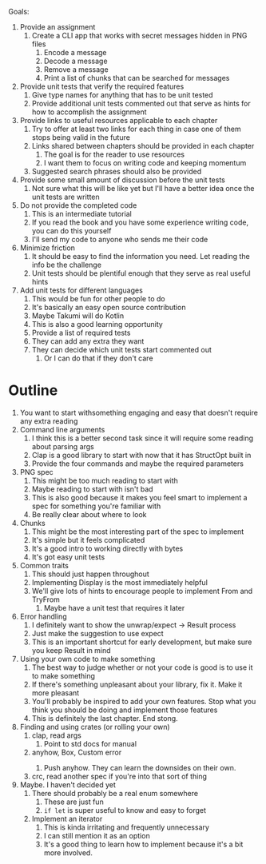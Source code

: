 Goals:
1. Provide an assignment
   1. Create a CLI app that works with secret messages hidden in PNG files
      1. Encode a message
      2. Decode a message
      3. Remove a message
      4. Print a list of chunks that can be searched for messages
2. Provide unit tests that verify the required features
   1. Give type names for anything that has to be unit tested
   2. Provide additional unit tests commented out that serve as hints for how to accomplish the assignment
3. Provide links to useful resources applicable to each chapter
   1. Try to offer at least two links for each thing in case one of them stops being valid in the future
   2. Links shared between chapters should be provided in each chapter
      1. The goal is for the reader to use resources
      2. I want them to focus on writing code and keeping momentum
   3. Suggested search phrases should also be provided 
4. Provide some small amount of discussion before the unit tests
   1. Not sure what this will be like yet but I'll have a better idea once the unit tests are written
5. Do not provide the completed code
   1. This is an intermediate tutorial
   2. If you read the book and you have some experience writing code, you can do this yourself
   3. I'll send my code to anyone who sends me their code
6. Minimize friction
   1. It should be easy to find the information you need. Let reading the info be the challenge
   2. Unit tests should be plentiful enough that they serve as real useful hints
7. Add unit tests for different languages
   1. This would be fun for other people to do
   2. It's basically an easy open source contribution
   3. Maybe Takumi will do Kotlin
   4. This is also a good learning opportunity
   5. Provide a list of required tests
   6. They can add any extra they want
   7. They can decide which unit tests start commented out
      1. Or I can do that if they don't care


# Outline

1. You want to start withsomething engaging and easy that doesn't require any extra reading
2. Command line arguments
   1. I think this is a better second task since it will require some reading about parsing args
   2. Clap is a good library to start with now that it has StructOpt built in
   3. Provide the four commands and maybe the required parameters
3. PNG spec
   1. This might be too much reading to start with
   2. Maybe reading to start with isn't bad
   3. This is also good because it makes you feel smart to implement a spec for something you're familiar with
   4. Be really clear about where to look
4. Chunks
   1. This might be the most interesting part of the spec to implement
   2. It's simple but it feels complicated
   3. It's a good intro to working directly with bytes
   4. It's got easy unit tests
5. Common traits
   1. This should just happen throughout 
   2. Implementing Display is the most immediately helpful
   3. We'll give lots of hints to encourage people to implement From and TryFrom
      1. Maybe have a unit test that requires it later 
6. Error handling
   1. I definitely want to show the unwrap/expect -> Result process
   2. Just make the suggestion to use expect
   3. This is an important shortcut for early development, but make sure you keep Result in mind
7. Using your own code to make something
   1. The best way to judge whether or not your code is good is to use it to make something
   2. If there's something unpleasant about your library, fix it. Make it more pleasant
   3. You'll probably be inspired to add your own features. Stop what you think you should be doing and implement those features
   4. This is definitely the last chapter. End stong.
10. Finding and using crates (or rolling your own)
    1.  clap, read args
        1.  Point to std docs for manual
    2.  anyhow, Box<dyn Error>, Custom error
        1.  Push anyhow. They can learn the downsides on their own.
    3.  crc, read another spec if you're into that sort of thing
11. Maybe. I haven't decided yet
    1.  There should probably be a real enum somewhere
        1.  These are just fun
        2.  `if let` is super useful to know and easy to forget
    2.  Implement an iterator
        1.  This is kinda irritating and frequently unnecessary
        2.  I can still mention it as an option
        3.  It's a good thing to learn how to implement because it's a bit more involved.
